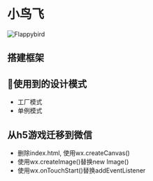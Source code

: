 # 小鸟飞

![Flappybird](https://ws1.sinaimg.cn/large/0069RVTdgy1fv5f71u365g30840eeu0y.gif)

## 搭建框架
## 使用到的设计模式
* 工厂模式
* 单例模式
## 从h5游戏迁移到微信
* 删除index.html, 使用wx.createCanvas()
* 使用wx.createImage()替换new Image()
* 使用wx.onTouchStart()替换addEventListener